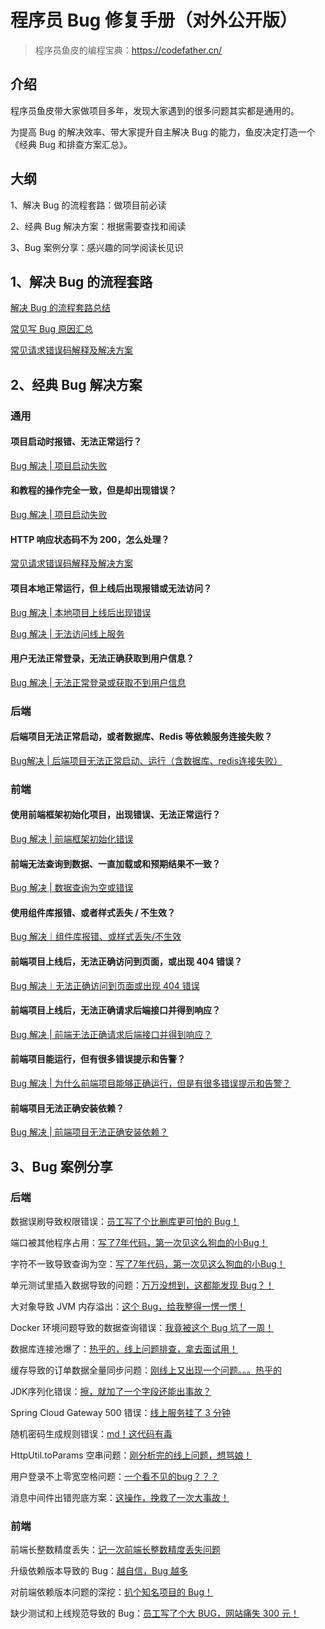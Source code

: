 # 程序员 Bug 修复手册（对外公开版）

> 程序员鱼皮的编程宝典：https://codefather.cn/



## 介绍

程序员鱼皮带大家做项目多年，发现大家遇到的很多问题其实都是通用的。

为提高 Bug 的解决效率、带大家提升自主解决 Bug 的能力，鱼皮决定打造一个《经典 Bug 和排查方案汇总》。



## 大纲

1、解决 Bug 的流程套路：做项目前必读

2、经典 Bug 解决方案：根据需要查找和阅读

3、Bug 案例分享：感兴趣的同学阅读长见识



## 1、解决 Bug 的流程套路

[解决 Bug 的流程套路总结](解决%20Bug%20的流程套路/解决%20Bug%20的流程套路总结.md)

[常见写 Bug 原因汇总](解决%20Bug%20的流程套路/常见写%20Bug%20原因汇总.md)

[常见请求错误码解释及解决方案](解决%20Bug%20的流程套路/常见请求错误码解释及解决方案.md)



## 2、经典 Bug 解决方案

### 通用

#### 项目启动时报错、无法正常运行？

[Bug 解决 | 项目启动失败](经典%20Bug%20解决方案/Bug%20解决%20%20项目启动失败.md)



#### 和教程的操作完全一致，但是却出现错误？

[Bug 解决 | 项目启动失败](经典%20Bug%20解决方案/Bug%20解决%20%20项目启动失败.md)



#### HTTP 响应状态码不为 200，怎么处理？

[常见请求错误码解释及解决方案](解决%20Bug%20的流程套路/常见请求错误码解释及解决方案.md)



#### 项目本地正常运行，但上线后出现报错或无法访问？

[Bug 解决 | 本地项目上线后出现错误](经典%20Bug%20解决方案/Bug%20解决%20%20本地项目上线后出现错误.md)

[Bug 解决 | 无法访问线上服务](经典%20Bug%20解决方案/Bug%20解决%20%20无法访问线上服务.md)



#### 用户无法正常登录，无法正确获取到用户信息？

[Bug 解决 | 无法正常登录或获取不到用户信息](经典%20Bug%20解决方案/Bug%20解决%20%20无法正常登录或获取不到用户信息.md)



### 后端

#### 后端项目无法正常启动，或者数据库、Redis 等依赖服务连接失败？

[Bug解决 | 后端项目无法正常启动、运行（含数据库、redis连接失败）](经典%20Bug%20解决方案/Bug%20解决%20%20后端项目无法正常启动，或依赖服务连接失败.md)



### 前端

#### 使用前端框架初始化项目，出现错误、无法正常运行？

[Bug 解决 | 前端框架初始化错误](经典%20Bug%20解决方案/Bug%20解决%20%20前端框架初始化错误.md)



#### 前端无法查询到数据、一直加载或和预期结果不一致？

[Bug 解决 | 数据查询为空或错误](经典%20Bug%20解决方案/Bug%20解决%20%20数据查询为空或错误.md)



#### 使用组件库报错、或者样式丢失 / 不生效？

[Bug 解决｜组件库报错、或样式丢失/不生效](经典%20Bug%20解决方案/Bug%20解决｜组件库报错、或样式丢失不生效.md)



#### 前端项目上线后，无法正确访问到页面，或出现 404 错误？

[Bug 解决｜无法正确访问到页面或出现 404 错误](经典%20Bug%20解决方案/Bug%20解决｜无法正确访问到页面或出现%20404%20错误.md)



#### 前端项目上线后，无法正确请求后端接口并得到响应？

[Bug 解决 | 前端无法正确请求后端接口并得到响应？](经典%20Bug%20解决方案/Bug%20解决%20%20前端无法正确请求后端接口并得到响应？.md)



#### 前端项目能运行，但有很多错误提示和告警？

[Bug 解决 | 为什么前端项目能够正确运行，但是有很多错误提示和告警？](经典%20Bug%20解决方案/Bug%20解决%20%20前端项目能运行，但有很多错误提示和告警？.md)



#### 前端项目无法正确安装依赖？

[Bug 解决 | 前端项目无法正确安装依赖？](经典%20Bug%20解决方案/Bug%20解决%20%20前端项目无法正确安装依赖？.md)



## 3、Bug 案例分享

### 后端

数据误刷导致权限错误：[员工写了个比删库更可怕的 Bug！](https://mp.weixin.qq.com/s?__biz=MzI1NDczNTAwMA==&mid=2247546578&idx=1&sn=03f057dbc8b763d9f0e5e2f1bf575d16&chksm=e9c2d125deb558332c23ce786deb3220d5df41b540f3496fcae0cb70bb8d077518ff48dd315b&token=593920816&lang=zh_CN#rd)

端口被其他程序占用：[写了7年代码，第一次见这么狗血的小Bug！](https://mp.weixin.qq.com/s?__biz=MzI1NDczNTAwMA==&mid=2247556008&idx=1&sn=d5954518f92cdeaa9697e127a461494d&chksm=e9c2fc5fdeb57549f682fe35b2cd2454e03617fedc63f4681a60a8e87a0ba7b677172468f6b0&token=661451642&lang=zh_CN#rd)

字符不一致导致查询为空：[写了7年代码，第一次见这么狗血的小Bug！](https://mp.weixin.qq.com/s?__biz=MzI1NDczNTAwMA==&mid=2247543723&idx=1&sn=3db0d0bcf9311f7f77c73bd35005515b&chksm=e9c2cc5cdeb5454abe0a9ac6dccbeaa80e9dc540f34f05bbc49f0b92f9be3ca63c6c5fc25c38&token=593920816&lang=zh_CN#rd)

单元测试里插入数据导致的问题：[万万没想到，这都能发现 Bug？！](https://mp.weixin.qq.com/s?__biz=MzI1NDczNTAwMA==&mid=2247503753&idx=1&sn=b399e25957b5a39ba4c96f8d6c29ac95&chksm=e9c2287edeb5a168922a382aab3668b7a35fa0d7e8661b4aebbe76de235496dc3ccce6fb0f45&token=579718986&lang=zh_CN&scene=21#wechat_redirect)

大对象导致 JVM 内存溢出：[这个 Bug，给我整得一愣一愣！](https://mp.weixin.qq.com/s?__biz=MzI1NDczNTAwMA==&mid=2247504756&idx=1&sn=c55d1fcd2aa397d848d63dcc7d7d58d5&chksm=e9c23483deb5bd95ca312e3e2d782f174aeb47a364c18f0bd9372b60dec832c9d2dc2aaf7308&token=579718986&lang=zh_CN&scene=21#wechat_redirect)

Docker 环境问题导致的数据查询错误：[我竟被这个 Bug 坑了一周！](https://mp.weixin.qq.com/s?__biz=MzI1NDczNTAwMA==&mid=2247502291&idx=2&sn=8ad9225d5df4623e98034a1272baab62&chksm=e9c22e24deb5a7324214dd50200b7e9ba000715fff8613f90fc1d44422f431cbfda5b6542146&token=579718986&lang=zh_CN&scene=21#wechat_redirect)

数据库连接池爆了：[热乎的，线上问题排查，拿去面试用！](https://mp.weixin.qq.com/s/WCeHESrSFz6vdRXKXAmrEA)

缓存导致的订单数据全量同步问题：[刚线上又出现一个问题。。。热乎的](https://mp.weixin.qq.com/s/aXMwJYdajmD0DYrLZWgJoQ)

JDK序列化错误：[擦，就加了一个字段还能出事故？](https://mp.weixin.qq.com/s/4mliEkrwUSH1Xu1lhHcOeQ)

Spring Cloud Gateway 500 错误：[线上服务挂了 3 分钟](https://mp.weixin.qq.com/s/yxeGF1IYN5_CrIubDdXSyw)

随机密码生成规则错误：[md！这代码有毒](https://mp.weixin.qq.com/s/n0OSHUJmLlUKh30R_xF29A)

HttpUtil.toParams 空串问题：[刚分析完的线上问题，想骂娘！](https://mp.weixin.qq.com/s/KkErgp85lx5mWUD_1v6XfQ)

用户登录不上零宽空格问题：[一个看不见的bug？？？](https://mp.weixin.qq.com/s/O5slZJZ-oJ_BeXe5emXRxQ)

消息中间件出错兜底方案：[这操作，挽救了一次大事故！](https://mp.weixin.qq.com/s/zgDt-VflpsJ99IWAJAo0TA)



### 前端

前端长整数精度丢失：[记一次前端长整数精度丢失问题](https://mp.weixin.qq.com/s?__biz=MzI1NDczNTAwMA==&mid=2247483942&idx=1&sn=dcb95d601500acea61c8e396c6866d9b&scene=21#wechat_redirect)

升级依赖版本导致的 Bug：[越自信，Bug 越多](https://mp.weixin.qq.com/s?__biz=MzI1NDczNTAwMA==&mid=2247504515&idx=1&sn=417207855fdfa774c0ee6515f8f1d711&chksm=e9c23574deb5bc6212cc6ac9d38eafacdcfaaaece5f3f1250763ae7fb27c096e9c20f949759a&token=579718986&lang=zh_CN&scene=21#wechat_redirect)

对前端依赖版本问题的深挖：[扒个知名项目的 Bug！](https://mp.weixin.qq.com/s?__biz=MzI1NDczNTAwMA==&mid=2247498523&idx=1&sn=0584d43c069dfa88d750e1752e63dd5c&scene=21#wechat_redirect)

缺少测试和上线规范导致的 Bug：[员工写了个大 BUG，网站痛失 300 元！](https://mp.weixin.qq.com/s?__biz=MzI1NDczNTAwMA==&mid=2247558252&idx=1&sn=2d0b24ce497a723d6d179e59bd17953c&chksm=e9c3039bdeb48a8d26043662343ae14e448c6ca8a948386e49d631089301e6ad3d0d1884402f&token=1492589791&lang=zh_CN#rd)